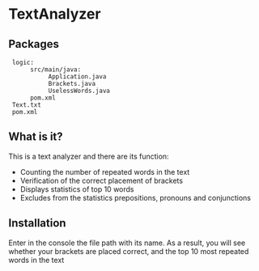 # TextAnalyzer
Packages
-----------

     logic:
          src/main/java:
               Application.java
               Brackets.java
               UselessWords.java
          pom.xml
     Text.txt
     pom.xml

What is it?
  ------------
  
  This is a text analyzer and there are its function:
  
  - Counting the number of repeated words in the text
  - Verification of the correct placement of brackets
  - Displays statistics of top 10 words
  - Excludes from the statistics prepositions, pronouns and conjunctions
  
  Installation
  ------------
  
  Enter in the console the file path with its name. As a result, you will see whether your brackets are placed correct, and the top 10 most repeated words in the text
